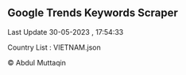

## Google Trends Keywords Scraper 
 
Last Update 30-05-2023 , 17:54:33

Country List :
VIETNAM.json



© Abdul Muttaqin 
